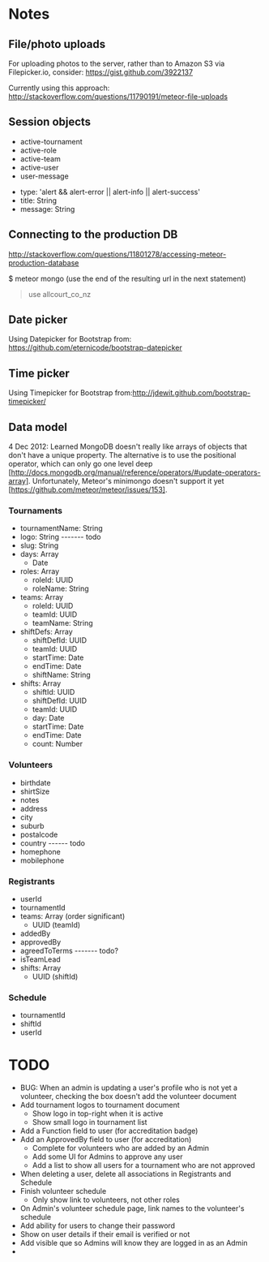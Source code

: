 # Notes

## File/photo uploads

For uploading photos to the server, rather than to Amazon S3 via Filepicker.io, consider: https://gist.github.com/3922137

Currently using this approach: http://stackoverflow.com/questions/11790191/meteor-file-uploads


## Session objects

* active-tournament
* active-role
* active-team
* active-user
* user-message
 - type: 'alert && alert-error || alert-info || alert-success'
 - title: String
 - message: String


## Connecting to the production DB

http://stackoverflow.com/questions/11801278/accessing-meteor-production-database

$ meteor mongo 
(use the end of the resulting url in the next statement)
> use allcourt_co_nz


## Date picker

Using Datepicker for Bootstrap from: https://github.com/eternicode/bootstrap-datepicker


## Time picker

Using Timepicker for Bootstrap from:http://jdewit.github.com/bootstrap-timepicker/


## Data model

4 Dec 2012: Learned MongoDB doesn't really like arrays of objects that don't have a unique property. The alternative is to use the positional operator, which can only go one level deep [http://docs.mongodb.org/manual/reference/operators/#update-operators-array]. Unfortunately, Meteor's minimongo doesn't support it yet [https://github.com/meteor/meteor/issues/153]. 

### Tournaments 
- tournamentName: String
- logo: String          ------- todo
- slug: String
- days: Array
  - Date
- roles: Array
  - roleId: UUID
  - roleName: String
- teams: Array
  - roleId: UUID
  - teamId: UUID
  - teamName: String
- shiftDefs: Array
  - shiftDefId: UUID
  - teamId: UUID
  - startTime: Date
  - endTime: Date
  - shiftName: String
- shifts: Array
  - shiftId: UUID
  - shiftDefId: UUID
  - teamId: UUID
  - day: Date
  - startTime: Date
  - endTime: Date
  - count: Number

### Volunteers 
- birthdate
- shirtSize
- notes
- address
- city
- suburb
- postalcode
- country              ------ todo
- homephone
- mobilephone

### Registrants
- userId
- tournamentId
- teams: Array (order significant)
  - UUID (teamId)
- addedBy
- approvedBy
- agreedToTerms       ------- todo?
- isTeamLead
- shifts: Array
  - UUID (shiftId)

### Schedule
- tournamentId
- shiftId
- userId


# TODO

* BUG: When an admin is updating a user's profile who is not yet a volunteer, checking the box doesn't add the volunteer document
* Add tournament logos to tournament document
  - Show logo in top-right when it is active
  - Show small logo in tournament list
* Add a Function field to user (for accreditation badge)
* Add an ApprovedBy field to user (for accreditation)
  - Complete for volunteers who are added by an Admin
  - Add some UI for Admins to approve any user
  - Add a list to show all users for a tournament who are not approved
* When deleting a user, delete all associations in Registrants and Schedule
* Finish volunteer schedule
  - Only show link to volunteers, not other roles
* On Admin's volunteer schedule page, link names to the volunteer's schedule
* Add ability for users to change their password
* Show on user details if their email is verified or not
* Add visible que so Admins will know they are logged in as an Admin
* 